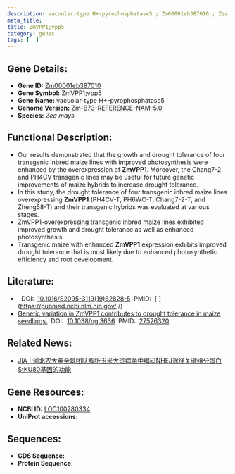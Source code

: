 ```yaml
---
description: vacuolar-type H+-pyrophosphatase5 ; Zm00001eb387010 ; Zea mays
meta_title:
title: ZmVPP1;vpp5
category: genes
tags: [  ]
---
```


## Gene Details:
- **Gene ID:**	[Zm00001eb387010](https://www.maizegdb.org/gene_center/gene/Zm00001eb387010)
- **Gene Symbol:** ZmVPP1;vpp5
- **Gene Name:** vacuolar-type H+-pyrophosphatase5
- **Genome Version:** [Zm-B73-REFERENCE-NAM-5.0](https://www.maizegdb.org/genome/assembly/Zm-B73-REFERENCE-NAM-5.0)
- **Species:** *Zea mays*

## Functional Description:
   - Our results demonstrated that the growth and drought tolerance of four transgenic inbred maize lines with improved photosynthesis were enhanced by the overexpression of **ZmVPP1**. Moreover, the Chang7-2 and PH4CV transgenic lines may be useful for future genetic improvements of maize hybrids to increase drought tolerance.
   - In this study, the drought tolerance of four transgenic inbred maize lines overexpressing **ZmVPP1** (PH4CV-T, PH6WC-T, Chang7-2-T, and Zheng58-T) and their transgenic hybrids was evaluated at various stages.
   - ZmVPP1-overexpressing transgenic inbred maize lines exhibited improved growth and drought tolerance as well as enhanced photosynthesis.
   - Transgenic maize with enhanced **ZmVPP1** expression exhibits improved drought tolerance that is most likely due to enhanced photosynthetic efficiency and root development.

## Literature:
   - []( https://www.sciencedirect.com/science/article/pii/S2095311919628285)&nbsp;&nbsp;DOI:&nbsp;&nbsp;[10.1016/S2095-3119(19)62828-5](https://www.sciencedirect.com/science/article/pii/S2095311919628285)&nbsp;&nbsp;PMID:&nbsp;&nbsp;[ ](https://pubmed.ncbi.nlm.nih.gov/ /)
   - [Genetic variation in ZmVPP1 contributes to drought tolerance in maize seedlings.]( https://www.nature.com/articles/ng.3636)&nbsp;&nbsp;DOI:&nbsp;&nbsp;[10.1038/ng.3636](https://www.nature.com/articles/ng.3636)&nbsp;&nbsp;PMID:&nbsp;&nbsp;[27526320](https://pubmed.ncbi.nlm.nih.gov/27526320/)

## Related News:
   - [JIA | 河北农大董金皋团队解析玉米大斑病菌中编码NHEJ途径关键组分蛋白StKU80基因的功能](https://mp.weixin.qq.com/s?__biz=Mzg3MDEwNDEyMg==&mid=2247489943&idx=5&sn=c58de56f905579f5471d7103baac9dfa&chksm=ce93b4c2f9e43dd486d3700b846502d1ab53c7e3fbe54c26ad375e99b93b6c0ff30cc597d9b8&scene=27#wechat_redirect)

## Gene Resources:
- **NCBI ID:** [LOC100280334](https://www.ncbi.nlm.nih.gov/gene/?term=LOC100280334)
- **UniProt accessions:** [](https://www.uniprot.org/uniprotkb//entry)

## Sequences:
- **CDS Sequence:**
- **Protein Sequence:**
